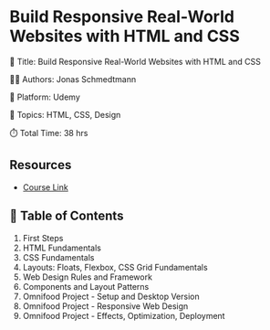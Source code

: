 # Build Responsive Real-World Websites with HTML and CSS

📕 Title: Build Responsive Real-World Websites with HTML and CSS

👨‍💻 Authors: Jonas Schmedtmann

🎥 Platform: Udemy

💾 Topics: HTML, CSS, Design

⏱️ Total Time: 38 hrs

## Resources

- [Course Link](https://www.udemy.com/course/design-and-develop-a-killer-website-with-html5-and-css3/)

## 📄 Table of Contents

1. First Steps
2. HTML Fundamentals
3. CSS Fundamentals
4. Layouts: Floats, Flexbox, CSS Grid Fundamentals
5. Web Design Rules and Framework
6. Components and Layout Patterns
7. Omnifood Project - Setup and Desktop Version
8. Omnifood Project - Responsive Web Design
9. Omnifood Project - Effects, Optimization, Deployment
